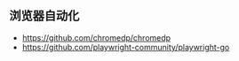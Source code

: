 
## 浏览器自动化
- https://github.com/chromedp/chromedp
- https://github.com/playwright-community/playwright-go
